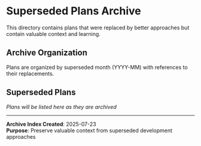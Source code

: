 # Superseded Plans Archive

This directory contains plans that were replaced by better approaches but contain valuable context and learning.

## Archive Organization

Plans are organized by superseded month (YYYY-MM) with references to their replacements.

## Superseded Plans

*Plans will be listed here as they are archived*

---

**Archive Index Created**: 2025-07-23  
**Purpose**: Preserve valuable context from superseded development approaches